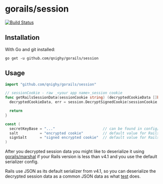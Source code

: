 gorails/session
===============

[![Build Status](https://travis-ci.com/qnighy/gorails.png)](https://travis-ci.com/qnighy/gorails)

## Installation

With Go and git installed:

```
go get -u github.com/qnighy/gorails/session
```

## Usage

```go
import "github.com/qnighy/gorails/session"

// sessionCookie - raw _<your app name>_session cookie
func getRailsSessionData(sessionCookie string) (decryptedCookieData []byte, err error) {
  decryptedCookieData, err = session.DecryptSignedCookie(sessionCookie, secretKeyBase, salt, signSalt)

  return
}

const (
  secretKeyBase = "..."                      // can be found in config/initializers/secret_token.rb
  salt          = "encrypted cookie"         // default value for Rails 4 app
  signSalt      = "signed encrypted cookie"  // default value for Rails 4 app
)
```

After you decrypted session data you might like to deserialize it using [gorails/marshal](https://github.com/qnighy/gorails/tree/master/marshal) if your Rails version is less than v4.1 and you use the default serializer config.

Rails use JSON as its default serializer from v4.1, so you can deserialize the decrypted session data as a common JSON data as what [test](https://github.com/qnighy/gorails/blob/master/session/session_test.go) does.
